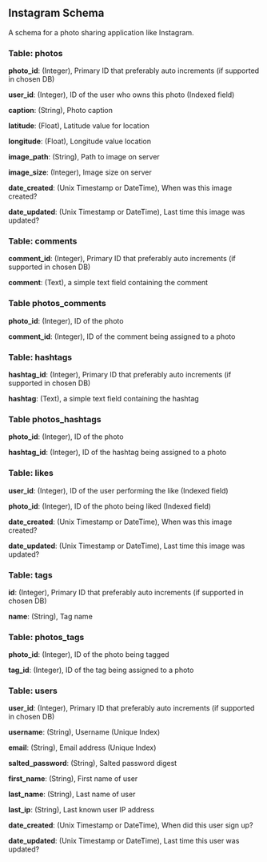 ## Instagram Schema

A schema for a photo sharing application like Instagram.

### Table: photos

**photo_id**: (Integer), Primary ID that preferably auto increments (if supported in chosen DB)

**user_id**: (Integer), ID of the user who owns this photo (Indexed field)

**caption**: (String), Photo caption

**latitude**: (Float), Latitude value for location

**longitude**: (Float), Longitude value location

**image_path**: (String), Path to image on server

**image_size**: (Integer), Image size on server

**date_created**: (Unix Timestamp or DateTime), When was this image created?

**date_updated**: (Unix Timestamp or DateTime), Last time this image was updated?

### Table: comments

**comment_id**: (Integer), Primary ID that preferably auto increments (if supported in chosen DB)

**comment**: (Text), a simple text field containing the comment

### Table photos_comments

**photo_id**: (Integer), ID of the photo

**comment_id**: (Integer), ID of the comment being assigned to a photo

### Table: hashtags

**hashtag_id**: (Integer), Primary ID that preferably auto increments (if supported in chosen DB)

**hashtag**: (Text), a simple text field containing the hashtag

### Table photos_hashtags

**photo_id**: (Integer), ID of the photo

**hashtag_id**: (Integer), ID of the hashtag being assigned to a photo

### Table: likes

**user_id**: (Integer), ID of the user performing the like (Indexed field)

**photo_id**: (Integer), ID of the photo being liked (Indexed field)

**date_created**: (Unix Timestamp or DateTime), When was this image created?

**date_updated**: (Unix Timestamp or DateTime), Last time this image was updated?

### Table: tags

**id**: (Integer), Primary ID that preferably auto increments (if supported in chosen DB)

**name**: (String), Tag name

### Table: photos_tags

**photo_id**: (Integer), ID of the photo being tagged

**tag_id**: (Integer), ID of the tag being assigned to a photo

### Table: users

**user_id**: (Integer), Primary ID that preferably auto increments (if supported in chosen DB)

**username**: (String), Username (Unique Index)

**email**: (String), Email address (Unique Index)

**salted_password**: (String), Salted password digest

**first_name**: (String), First name of user

**last_name**: (String), Last name of user

**last_ip**: (String), Last known user IP address

**date_created**: (Unix Timestamp or DateTime), When did this user sign up?

**date_updated**: (Unix Timestamp or DateTime), Last time this user was updated?
